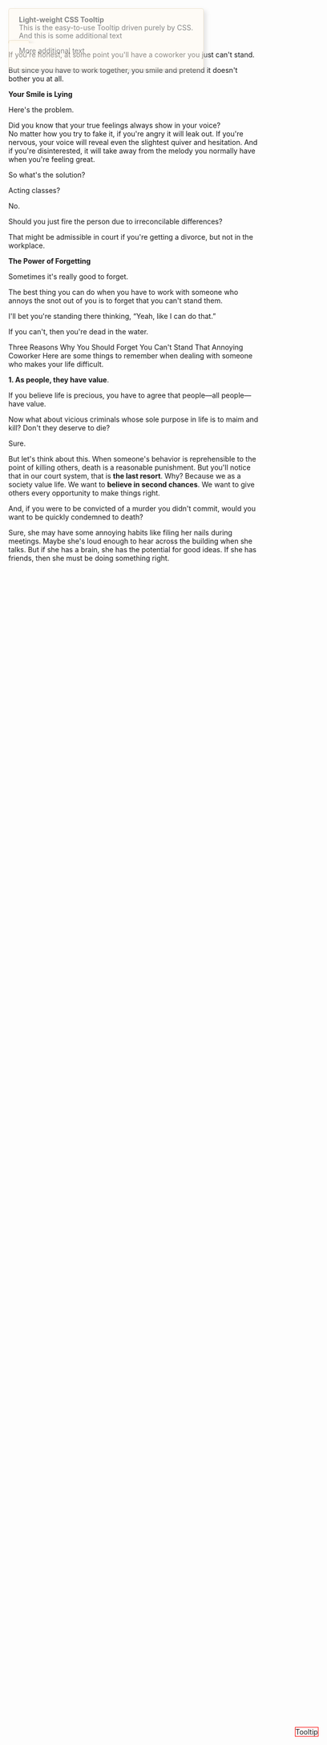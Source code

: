 ```yaml
---
weight: 1
bookFlatSection: true
title: "Respect a Coworker You Don't Like"
---
```



If you're honest, at some point you'll have a coworker you just can't stand.

But since you have to work together, you smile and pretend it doesn't bother you at all.   


**Your Smile is Lying**  

Here's the problem.

Did you know that your true feelings always show in your voice?   
No matter how you try to fake it, if you're angry it will leak out. If you're nervous, your voice will reveal even the slightest quiver and hesitation. And if you're disinterested, it will take away from the melody you normally have when you're feeling great.   

So what's the solution?   

Acting classes?   

No.   

Should you just fire the person due to irreconcilable differences?   

That might be admissible in court if you're getting a divorce, but not in the workplace.


**The Power of Forgetting**

Sometimes it's really good to forget.   

The best thing you can do when you have to work with someone who annoys the snot out of you is to forget that you can't stand them.   

I'll bet you're standing there thinking, “Yeah, like I can do that.”   

If you can't, then you're dead in the water.


Three Reasons Why You Should Forget You Can't Stand That Annoying Coworker Here are some things to remember when dealing with someone who makes your life difficult.

**1. As people, they have value**.  

If you believe life is precious, you have to agree that people—all people—have value.   

Now what about vicious criminals whose sole purpose in life is to maim and kill? Don't they deserve to die?   

Sure.  

But let's think about this. When someone's behavior is reprehensible to the point of killing others, death is a reasonable punishment. But you'll notice that in our court system, that is **the last resort**. Why? Because we as a society value life. We want to **believe in second chances**. We want to give others every opportunity to make things right.    

And, if you were to be convicted of a murder you didn't commit, would you want to be quickly condemned to death? 

Sure, she may have some annoying habits like filing her nails during meetings. Maybe she's loud enough to hear across the building when she talks. But if she has a brain, she has the potential for good ideas. If she has friends, then she must be doing something right.  

<span id="tooltip1" class="tooltip">
    <strong>Light-weight CSS Tooltip</strong><br />
    This is the easy-to-use Tooltip driven purely by CSS.<br/>
    And this is some additional text 
    <p> More additional text </p>
</span>


<a href="#" class="tooltip1" style="border: 1px solid red;">
Tooltip
</a>

<style type = "text/css">

body {
    overflow:scroll margin:0px;
}
span {
    z-index:10;
    padding:14px 20px;
    width:auto;
    line-height:16px;
    display:inline;
    position:absolute;
    top:50px;
    color:#111;
    border:1px solid #dca;
    background:#fffAF0;
    border-radius:4px;
    box-shadow: 5px 5px 8px #CCC;
    opacity:0.5;
    overflow:auto;
}
a {
    text-decoration:none;
    position:absolute;
    bottom:500px;
    /* Change as per your wish it will still work*/
    left:800px;
    /* Change as per your wish it will still work*/
}

</style>
